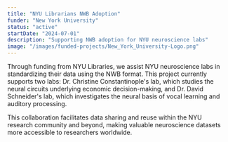 ```yaml
---
title: "NYU Librarians NWB Adoption"
funder: "New York University"
status: "active"
startDate: "2024-07-01"
description: "Supporting NWB adoption for NYU neuroscience labs"
image: "/images/funded-projects/New_York_University-Logo.png"
---
```


Through funding from NYU Libraries, we assist NYU neuroscience labs in standardizing their data using the NWB format. This project currently supports two labs: Dr. Christine Constantinople's lab, which studies the neural circuits underlying economic decision-making, and Dr. David Schneider's lab, which investigates the neural basis of vocal learning and auditory processing.

This collaboration facilitates data sharing and reuse within the NYU research community and beyond, making valuable neuroscience datasets more accessible to researchers worldwide.
